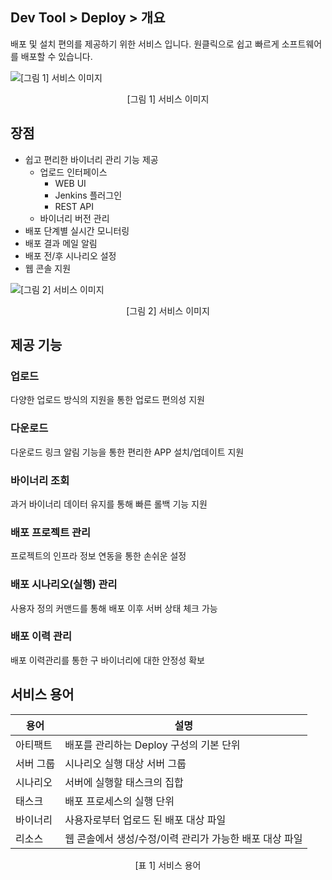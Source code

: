 ## Dev Tool > Deploy > 개요

배포 및 설치 편의를 제공하기 위한 서비스 입니다.
원클릭으로 쉽고 빠르게 소프트웨어를 배포할 수 있습니다.

![[그림 1] 서비스 이미지](http://static.toastoven.net/prod_tcdeploy/overview/01.png)
<center>[그림 1] 서비스 이미지</center>

## 장점

* 쉽고 편리한 바이너리 관리 기능 제공
    * 업로드 인터페이스
        * WEB UI
        * Jenkins 플러그인
        * REST API
    * 바이너리 버전 관리
* 배포 단계별 실시간 모니터링
* 배포 결과 메일 알림
* 배포 전/후 시나리오 설정
* 웹 콘솔 지원

![[그림 2] 서비스 이미지](http://static.toastoven.net/prod_tcdeploy/overview/02.png)
<center>[그림 2] 서비스 이미지</center>

## 제공 기능

### 업로드
다양한 업로드 방식의 지원을 통한 업로드 편의성 지원

### 다운로드
다운로드 링크 알림 기능을 통한 편리한 APP 설치/업데이트 지원

### 바이너리 조회
과거 바이너리 데이터 유지를 통해 빠른 롤백 기능 지원

### 배포 프로젝트 관리
프로젝트의 인프라 정보 연동을 통한 손쉬운 설정

### 배포 시나리오(실행) 관리
사용자 정의 커맨드를 통해 배포 이후 서버 상태 체크 가능

### 배포 이력 관리
배포 이력관리를 통한 구 바이너리에 대한 안정성 확보

## 서비스 용어

| 용어 | 설명 |
| --- | --- |
| 아티팩트 | 배포를 관리하는 Deploy 구성의 기본 단위 |
| 서버 그룹 | 시나리오 실행 대상 서버 그룹 |
| 시나리오 | 서버에 실행할 태스크의 집합 |
| 태스크 | 배포 프로세스의 실행 단위 |
| 바이너리 | 사용자로부터 업로드 된 배포 대상 파일 |
| 리소스 | 웹 콘솔에서 생성/수정/이력 관리가 가능한 배포 대상 파일 |

<center>[표 1] 서비스 용어</center>
